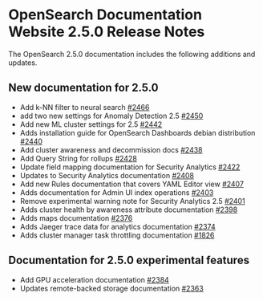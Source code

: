 # OpenSearch Documentation Website 2.5.0 Release Notes

The OpenSearch 2.5.0 documentation includes the following additions and updates.

## New documentation for 2.5.0

- Add k-NN filter to neural search [#2466](https://github.com/opensearch-project/documentation-website/pull/2466)
- add two new settings for Anomaly Detection 2.5 [#2450](https://github.com/opensearch-project/documentation-website/pull/2450)
- Add new ML cluster settings for 2.5 [#2442](https://github.com/opensearch-project/documentation-website/pull/2442)
- Adds installation guide for OpenSearch Dashboards debian distribution [#2440](https://github.com/opensearch-project/documentation-website/pull/2440)
- Add cluster awareness and decommission docs [#2438](https://github.com/opensearch-project/documentation-website/pull/2438)
- Add Query String for rollups [#2428](https://github.com/opensearch-project/documentation-website/pull/2428)
- Update field mapping documentation for Security Analytics [#2422](https://github.com/opensearch-project/documentation-website/pull/2422)
- Updates to Security Analytics documentation [#2408](https://github.com/opensearch-project/documentation-website/pull/2408)
- Add new Rules documentation that covers YAML Editor view [#2407](https://github.com/opensearch-project/documentation-website/pull/2407)
- Adds documentation for Admin UI index operations [#2403](https://github.com/opensearch-project/documentation-website/pull/2403)
- Remove experimental warning note for Security Analytics 2.5 [#2401](https://github.com/opensearch-project/documentation-website/pull/2401)
- Adds cluster health by awareness attribute documentation [#2398](https://github.com/opensearch-project/documentation-website/pull/2398)
- Adds maps documentation [#2376](https://github.com/opensearch-project/documentation-website/pull/2376)
- Adds Jaeger trace data for analytics documentation [#2374](https://github.com/opensearch-project/documentation-website/pull/2374)
- Adds cluster manager task throttling documentation [#1826](https://github.com/opensearch-project/documentation-website/pull/1826)

## Documentation for 2.5.0 experimental features

- Add GPU acceleration documentation [#2384](https://github.com/opensearch-project/documentation-website/pull/2384)
- Updates remote-backed storage documentation [#2363](https://github.com/opensearch-project/documentation-website/pull/2363)
